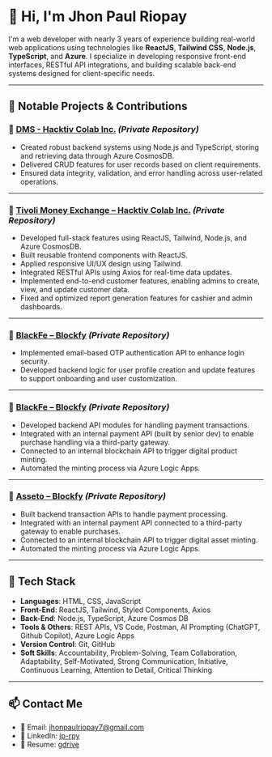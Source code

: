# 👋 Hi, I'm Jhon Paul Riopay

I'm a web developer with nearly 3 years of experience building real-world web applications using technologies like **ReactJS**, **Tailwind CSS**, **Node.js**, **TypeScript**, and **Azure**. I specialize in developing responsive front-end interfaces, RESTful API integrations, and building scalable back-end systems designed for client-specific needs.

---

## 🔧 Notable Projects & Contributions

### 🔹 [DMS - Hacktiv Colab Inc.](https://github.com/hacktivcolabinc/dms-admin-api) *(Private Repository)*
- Created robust backend systems using Node.js and TypeScript, storing and retrieving data through Azure CosmosDB.
- Delivered CRUD features for user records based on client requirements.
- Ensured data integrity, validation, and error handling across user-related operations.

---

### 🔹 [Tivoli Money Exchange – Hacktiv Colab Inc.](https://github.com/Tivoli-Money-Exchange) *(Private Repository)*
- Developed full-stack features using ReactJS, Tailwind, Node.js, and Azure CosmosDB.
- Built reusable frontend components with ReactJS.
- Applied responsive UI/UX design using Tailwind.
- Integrated RESTful APIs using Axios for real-time data updates.
- Implemented end-to-end customer features, enabling admins to create, view, and update customer data.
- Fixed and optimized report generation features for cashier and admin dashboards.

---

### 🔹 [BlackFe – Blockfy](https://github.com/BlockfyPH/blackfe-user-api) *(Private Repository)*
- Implemented email-based OTP authentication API to enhance login security.
- Developed backend logic for user profile creation and update features to support onboarding and user customization.

---

### 🔹 [BlackFe – Blockfy](https://github.com/BlockfyPH/blackfe-api) *(Private Repository)*
- Developed backend API modules for handling payment transactions.
- Integrated with an internal payment API (built by senior dev) to enable purchase handling via a third-party gateway.
- Connected to an internal blockchain API to trigger digital product minting.
- Automated the minting process via Azure Logic Apps.
  
---

### 🔹 [Asseto – Blockfy](https://github.com/BlockfyPH/asset-transaction-api) *(Private Repository)*
- Built backend transaction APIs to handle payment processing.
- Integrated with an internal payment API connected to a third-party gateway to enable purchases.
- Connected to an internal blockchain API to trigger digital asset minting.
- Automated the minting process via Azure Logic Apps.

---

## 💼 Tech Stack

- **Languages**: HTML, CSS, JavaScript
- **Front-End**: ReactJS, Tailwind, Styled Components, Axios
- **Back-End**: Node.js, TypeScript, Azure Cosmos DB
- **Tools & Others**: REST APIs, VS Code, Postman, AI Prompting (ChatGPT, Github Copilot), Azure Logic Apps
- **Version Control**: Git, GitHub
- **Soft Skills**: Accountability, Problem-Solving, Team Collaboration, Adaptability, Self-Motivated, Strong Communication, Initiative, Continuous Learning, Attention to Detail, Critical Thinking

---

## 📫 Contact Me

- 📧 Email: jhonpaulriopay7@gmail.com  
- 🔗 LinkedIn: [jp-rpy](https://www.linkedin.com/in/jp-rpy-6b3b0b254)
- 📁 Resume: [gdrive](https://drive.google.com/file/d/1idZxCT-6PsEPEVpZyNx6vu7lTX23RAiW/view?usp=sharing)
